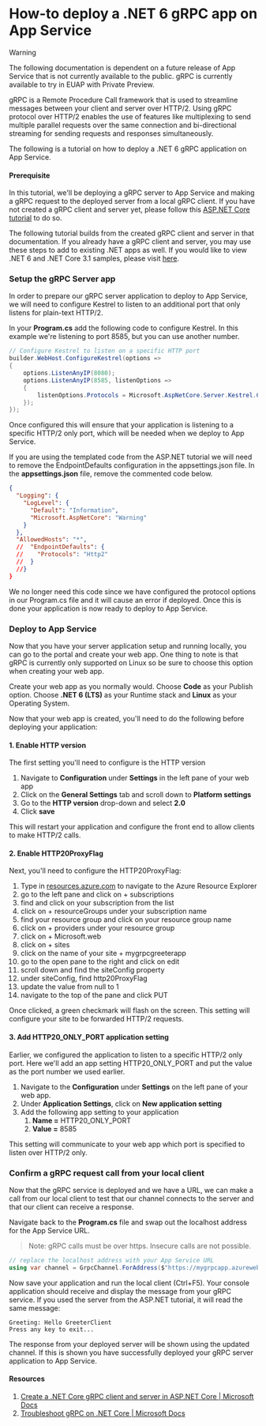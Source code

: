 # How-to deploy a .NET 6 gRPC app on App Service

> [!WARNING]
> The following documentation is dependent on a future release of App Service that is not currently available to the public.  gRPC is currently available to try in EUAP with Private Preview.

gRPC is a Remote Procedure Call framework that is used to streamline messages between your client and server over HTTP/2.  Using gRPC protocol over HTTP/2 enables the use of features like multiplexing to send multiple parallel requests over the same connection and bi-directional streaming for sending requests and responses simultaneously.  

The following is a tutorial on how to deploy a .NET 6 gRPC application on App Service. 

#### Prerequisite
In this tutorial, we'll be deploying a gRPC server to App Service and making a gRPC request to the deployed server from a local gRPC client.  If you have not created a gRPC client and server yet, please follow this [ASP.NET Core tutorial](https://docs.microsoft.com/aspnet/core/tutorials/grpc/grpc-start?view=aspnetcore-6.0&tabs=visual-studio#create-a-grpc-service) to do so.  

The following tutorial builds from the created gRPC client and server in that documentation.  If you already have a gRPC client and server, you may use these steps to add to existing .NET apps as well.  If you would like to view .NET 6 and .NET Core 3.1 samples, please visit [here](https://github.com/Azure/app-service-linux-docs/tree/master/HowTo/gRPC).

### Setup the gRPC Server app
In order to prepare our gRPC server application to deploy to App Service, we will need to configure Kestrel to listen to an additional port that only listens for plain-text HTTP/2.

In your **Program.cs** add the following code to configure Kestrel.  In this example we're listening to port 8585, but you can use another number.

```C#
// Configure Kestrel to listen on a specific HTTP port 
builder.WebHost.ConfigureKestrel(options => 
{ 
    options.ListenAnyIP(8080); 
    options.ListenAnyIP(8585, listenOptions => 
    { 
        listenOptions.Protocols = Microsoft.AspNetCore.Server.Kestrel.Core.HttpProtocols.Http2; 
    }); 
});

```

Once configured this will ensure that your application is listening to a specific HTTP/2 only port, which will be needed when we deploy to App Service. 

If you are using the templated code from the ASP.NET tutorial we will need to remove the EndpointDefaults configuration in the appsettings.json file.  In the **appsettings.json** file, remove the commented code below.

```json
{ 
  "Logging": { 
    "LogLevel": { 
      "Default": "Information", 
      "Microsoft.AspNetCore": "Warning" 
    } 
  }, 
  "AllowedHosts": "*", 
  //  "EndpointDefaults": { 
  //    "Protocols": "Http2" 
  //  } 
  //} 
}

```
We no longer need this code since we have configured the protocol options in our Program.cs file and it will cause an error if deployed.  Once this is done your application is now ready to deploy to App Service.

### Deploy to App Service
Now that you have your server application setup and running locally, you can go to the portal and create your web app.  One thing to note is that gRPC is currently only supported on Linux so be sure to choose this option when creating your web app.

Create your web app as you normally would.  Choose **Code** as your Publish option.  Choose **.NET 6 (LTS)** as your Runtime stack and **Linux** as your Operating System.  

Now that your web app is created, you'll need to do the following before deploying your application:

#### 1. Enable HTTP version
The first setting you'll need to configure is the HTTP version
1. Navigate to **Configuration** under **Settings** in the left pane of your web app
2. Click on the **General Settings** tab and scroll down to **Platform settings**
3. Go to the **HTTP version** drop-down and select **2.0**
4. Click **save**

This will restart your application and configure the front end to allow clients to make HTTP/2 calls.

#### 2. Enable HTTP20ProxyFlag
Next, you'll need to configure the HTTP20ProxyFlag:
1. Type in [resources.azure.com](https://resources.azure.com) to navigate to the Azure Resource Explorer
2. go to the left pane and click on + subscriptions
3. find and click on your subscription from the list
4. click on + resourceGroups under your subscription name
5. find your resource group and click on your resource group name
6. click on + providers under your resource group
7. click on + Microsoft.web
8. click on + sites
9. click on the name of your site + mygrpcgreeterapp
10. go to the open pane to the right and click on edit
11. scroll down and find the siteConfig property 
12. under siteConfig, find http20ProxyFlag
13. update the value from null to 1
14. navigate to the top of the pane and click PUT

Once clicked, a green checkmark will flash on the screen.  This setting will configure your site to be forwarded HTTP/2 requests.

#### 3. Add HTTP20_ONLY_PORT application setting
Earlier, we configured the application to listen to a specific HTTP/2 only port.  Here we'll add an app setting HTTP20_ONLY_PORT and put the value as the port number we used earlier.
1. Navigate to the **Configuration** under **Settings** on the left pane of your web app.  
2. Under **Application Settings**, click on **New application setting**
3. Add the following app setting to your application
	1. **Name =** HTTP20_ONLY_PORT 
	2. **Value =** 8585

This setting will communicate to your web app which port is specified to listen over HTTP/2 only.

### Confirm a gRPC request call from your local client
Now that the gRPC service is deployed and we have a URL, we can make a call from our local client to test that our channel connects to the server and that our client can receive a response.

Navigate back to the **Program.cs** file and swap out the localhost address for the App Service URL.  

> Note: gRPC calls must be over https.  Insecure calls are not possible.

```C#
// replace the localhost address with your App Service URL
using var channel = GrpcChannel.ForAddress($"https://mygrpcapp.azurewebsites.net/");
```

Now save your application and run the local client (Ctrl+F5).  Your console application should receive and display the message from your gRPC service.  If you used the server from the ASP.NET tutorial, it will read the same message:

```Console
Greeting: Hello GreeterClient 
Press any key to exit...
```

The response from your deployed server will be shown using the updated channel.  If this is shown you have successfully deployed your gRPC server application to App Service.

#### Resources
1. [Create a .NET Core gRPC client and server in ASP.NET Core | Microsoft Docs](https://docs.microsoft.com/aspnet/core/tutorials/grpc/grpc-start?view=aspnetcore-6.0&tabs=visual-studio)
2. [Troubleshoot gRPC on .NET Core | Microsoft Docs](https://docs.microsoft.com/aspnet/core/grpc/troubleshoot?view=aspnetcore-6.0#call-a-grpc-service-with-an-untrustedinvalid-certificate)
